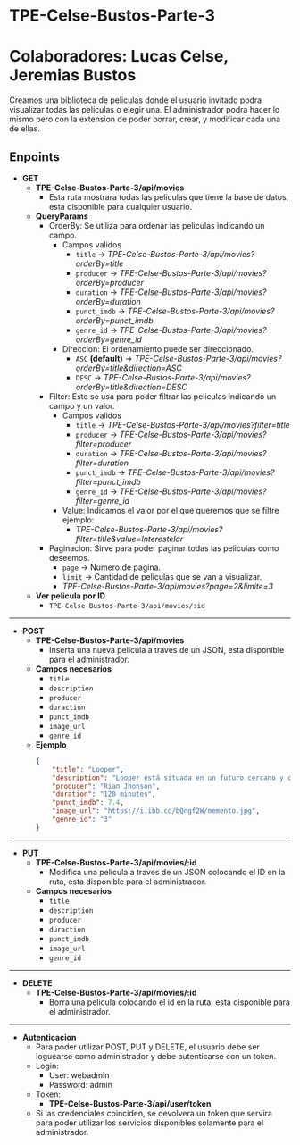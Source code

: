 # TPE-Celse-Bustos-Parte-3
# Colaboradores: Lucas Celse, Jeremias Bustos

Creamos una biblioteca de peliculas donde el usuario invitado podra visualizar todas las peliculas o elegir una. El administrador podra hacer lo mismo pero con la extension de poder borrar, crear, y modificar cada una de ellas.

## Enpoints

- __GET__
	- __TPE-Celse-Bustos-Parte-3/api/movies__
		- Esta ruta mostrara todas las peliculas que tiene la base de datos, esta disponible para cualquier usuario.
	- __QueryParams__
      	- OrderBy: Se utiliza para ordenar las peliculas indicando un campo.
      		- Campos validos
	      	  - `title`		-> _TPE-Celse-Bustos-Parte-3/api/movies?orderBy=title_
	      	  - `producer` 		-> _TPE-Celse-Bustos-Parte-3/api/movies?orderBy=producer_
	      	  - `duration` 	-> _TPE-Celse-Bustos-Parte-3/api/movies?orderBy=duration_
	      	  - `punct_imdb` 		-> _TPE-Celse-Bustos-Parte-3/api/movies?orderBy=punct_imdb_
	      	  - `genre_id` 		-> _TPE-Celse-Bustos-Parte-3/api/movies?orderBy=genre_id_
      	  - Direccion: El ordenamiento puede ser direccionado.
      	  	- `ASC` __(default)__ ->  _TPE-Celse-Bustos-Parte-3/api/movies?orderBy=title&direction=ASC_
      	  	- `DESC` ->  _TPE-Celse-Bustos-Parte-3/api/movies?orderBy=title&direction=DESC_
  		- Filter: Este se usa para poder filtrar las peliculas indicando un campo y un valor.
      		- Campos validos
	      	  - `title`		-> _TPE-Celse-Bustos-Parte-3/api/movies?filter=title_
	      	  - `producer` 		-> _TPE-Celse-Bustos-Parte-3/api/movies?filter=producer_
	      	  - `duration` 	-> _TPE-Celse-Bustos-Parte-3/api/movies?filter=duration_
	      	  - `punct_imdb` 		-> _TPE-Celse-Bustos-Parte-3/api/movies?filter=punct_imdb_
	      	  - `genre_id` 		-> _TPE-Celse-Bustos-Parte-3/api/movies?filter=genre_id_
      	  - Value: Indicamos el valor por el que queremos que se filtre ejemplo:
      	  	-  _TPE-Celse-Bustos-Parte-3/api/movies?filter=title&value=Interestelar_
  		- Paginacion: Sirve para poder paginar todas las peliculas como deseemos.
      		- `page`		-> Numero de pagina.
      		- `limit`		-> Cantidad de peliculas que se van a visualizar.
        	-  _TPE-Celse-Bustos-Parte-3/api/movies?page=2&limite=3_
	- __Ver pelicula por ID__
		- `TPE-Celse-Bustos-Parte-3/api/movies/:id`
---
- __POST__
	- __TPE-Celse-Bustos-Parte-3/api/movies__
		- Inserta una nueva pelicula a traves de un JSON, esta disponible para el administrador.
	- __Campos necesarios__
		- `title`
		- `description`
		- `producer`
		- `duraction`
		- `punct_imdb`
		- `image_url`
		- `genre_id`
  - __Ejemplo__
    ```json
    {
		"title": "Looper",
		"description": "Looper está situada en un futuro cercano y consiste en un grupo de asesinos a sueldo llamados Loopers, que trabajan para el sindicato del crimen del futuro. Sus jefes envían a los “objetivos” atrás en el tiempo, y el trabajo del Looper es simplemente disparar y deshacerse del cuerpo.",
		"producer": "Rian Jhonson",
		"duration": "120 minutes",
		"punct_imdb": 7.4,
		"image_url": "https://i.ibb.co/bQngf2W/memento.jpg",
		"genre_id": "3"
    }
    ```
---
- __PUT__
	- __TPE-Celse-Bustos-Parte-3/api/movies/:id__
		- Modifica una pelicula a traves de un JSON colocando el ID en la ruta, esta disponible para el administrador.
	- __Campos necesarios__
		- `title`
		- `description`
		- `producer`
		- `duraction`
		- `punct_imdb`
		- `image_url`
		- `genre_id`
---
- __DELETE__
	- __TPE-Celse-Bustos-Parte-3/api/movies/:id__
		- Borra una pelicula colocando el id en la ruta, esta disponible para el administrador.
---
- __Autenticacion__
	- Para poder utilizar POST, PUT y DELETE, el usuario debe ser loguearse como administrador y debe autenticarse con un token.
	- Login:
		- User: webadmin
  		- Password: admin
	- Token:
 		- __TPE-Celse-Bustos-Parte-3/api/user/token__
  - Si las credenciales coinciden, se devolvera un token que servira para poder utilizar los servicios disponibles solamente para el administrador.
